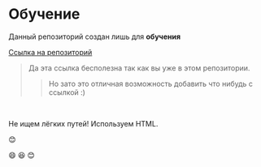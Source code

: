 # Обучение

Данный репозиторий создан лишь для **обучения**

[Ссылка на репозиторий](https://github.com/TYZ10/frontend-razrabotchik.git)

> Да эта ссылка бесполезна так как вы уже в этом репозитории.
> > Но зато это отличная возможность 
> добавить что нибудь с ссылкой :)

<br>
<p>Не ищем лёгких путей! Используем HTML.</p>

[//]: # (Коментарии мне не нравиться, точнее их создание)

😊 

:smile:
:laughing:
:blush:
